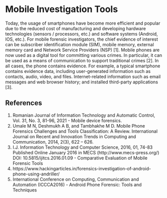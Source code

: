 <h1>Mobile Investigation Tools </h1>
Today, the usage of smartphones have become more efficient and popular due to the reduced cost of manufacturing and developing hardware technologies (sensors / processors, etc.) and software systems (Android, IOS, etc.).  For mobile forensic investigators, the chief evidence of interest can be subscriber identification module (SIM), mobile memory, external memory card and Network Service Providers (NSP) [1]. Mobile phones are now used as a digital tool for committing various crimes. In particular, it can be used as a means of communication to support traditional crimes [2]. In all cases, the phone contains evidence. For example, a typical smartphone contains evidence data, including user-generated information such as contacts, audio, video, and files. Internet-related information such as email messages and web browser history; and installed third-party applications [3].


<h2>References</h2>
<ol>
<li>Romanian Journal of Information Technology and Automatic Control, Vol. 31, No. 3, 81-96, 2021 - Mobile device forensics.</li>
  
<li>Umale M N, Deshmukh A B, and Tambhakhe M D. Mobile Phone Forensics Challenges and Tools Classification: A Review. International Journal on Recent and Innovation Trends in Computing and Communication, 2014, 2(3), 622 – 626. </li>
  
<li>I.J. Information Technology and Computer Science, 2016, 01, 74-83 Published Online January 2016 in MECS (http://www.mecs-press.org/) DOI: 10.5815/ijitcs.2016.01.09 - Comparative Evaluation of Mobile Forensic Tools </li>
  
<li>https://www.hackingarticles.in/forensics-investigation-of-android-phone-using-andriller/</li>
  
<li>International Conference on Computing, Communication and Automation (ICCCA2016) - Android Phone Forensic: Tools and Techniques</li>

</ol>

